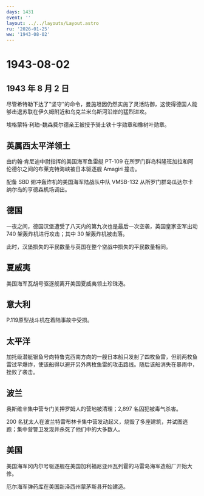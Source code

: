```yaml
---
days: 1431
event: ''
layout: ../../layouts/Layout.astro
ru: '2026-01-25'
ww: '1943-08-02'
---
```


# 1943-08-02

## 1943 年 8 月 2 日

尽管希特勒下达了"坚守"的命令，曼施坦因仍然实施了灵活防御，这使得德国人能够击退苏联在伊久姆附近和乌克兰米乌斯河沿岸的猛烈进攻。

埃格蒙特·利珀-魏森费尔德亲王被授予骑士铁十字勋章和橡树叶勋章。

## 英属西太平洋领土

由约翰·肯尼迪中尉指挥的美国海军鱼雷艇 PT-109
在所罗门群岛科隆班加拉和阿伦德尔之间的布莱克特海峡被日本驱逐舰 Amagiri
撞击。

配备 SBD 俯冲轰炸机的美国海军陆战队中队 VMSB-132
从所罗门群岛瓜达尔卡纳尔岛的亨德森机场调出。

## 德国

一夜之间，德国汉堡遭受了八天内的第九次也是最后一次空袭，英国皇家空军出动
740 架轰炸机进行攻击；其中 30 架轰炸机被击落。

此时，汉堡损失的平民数量与英国在整个空战中损失的平民数量相同。

## 夏威夷

美国海军瓦胡号驱逐舰离开美国夏威夷领土珍珠港。

## 意大利

P.119原型战斗机在着陆事故中受损。

## 太平洋

加托级潜艇银鱼号向特鲁克西南方向的一艘日本船只发射了四枚鱼雷，但前两枚鱼雷过早爆炸，使该船得以避开另外两枚鱼雷的攻击路线。随后该船消失在暴雨中，挫败了袭击。

## 波兰

奥斯维辛集中营专门关押罗姆人的营地被清理；2,897 名囚犯被毒气杀害。

200
名犹太人在波兰特雷布林卡集中营发动起义，烧毁了多座建筑，并试图逃跑；集中营警卫发现并杀死了他们中的大多数人。

## 美国

美国海军冈内尔号驱逐舰在美国加利福尼亚州瓦列霍的马雷岛海军造船厂开始大修。

厄尔海军弹药库在美国新泽西州蒙茅斯县开始建造。